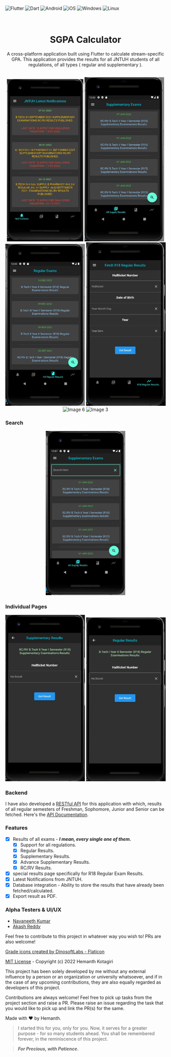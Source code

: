 <img src="https://api.codacy.com/project/badge/Grade/34358ffb3522403392db40aff83b6255" alt="">

<div align='left'>
  <img src="https://img.shields.io/badge/flutter-blue.svg?style=for-the-badge&logo=flutter" alt="Flutter">
  <img src="https://img.shields.io/badge/dart-blue.svg?style=for-the-badge&logo=dart" alt="Dart">
  <img src="https://img.shields.io/badge/android-lightgreen.svg?style=for-the-badge&logo=android" alt="Android">
  <img src="https://img.shields.io/badge/ios-grey.svg?style=for-the-badge&logo=apple" alt="iOS">
  <img src="https://img.shields.io/badge/windows-blue.svg?style=for-the-badge&logo=windows" alt="Windows">
  <img src="https://img.shields.io/badge/linux-black.svg?style=for-the-badge&logo=linux" alt="Linux">
</div>

<br>

<div align="center">
<img width=100 src="./images/grade.png" alt="">
<h1>SGPA Calculator</h1>
A cross-platform application built using Flutter to calculate stream-specific
GPA. This application provides the results for all JNTUH students of all
regulations, of all types ( regular and supplementary ).
<br>
<br>
</div>

<p align="center">
  <img src="images/img1.png" alt="Image 1" width="240">
  <img src="images/img2.jpg" alt="Image 2" width="250">
  <img src="images/img4.jpg" alt="Image 4" width="250">
  <img src="images/img5.png" alt="Image 5" width="250">
  <img src="images/img6.png" alt="Image 6" width="250">
  <img src="images/img3.png" alt="Image 3" width="250">
</p>

### Search

<p align='center'><img src="images/img7.jpg" alt="Image 4" width="250"></p>

### Individual Pages

<p align="center">
  <img src="images/individual1.jpg" width="250">
  <img src="images/individual2.jpg" width="250">
</p>

### Backend

I have also developed a [RESTful API](https://github.com/hemanth-kotagiri/sgpa-rest-api) for this application
with which, results of all regular semesters of Freshman, Sophomore, Junior and Senior can be fetched.
Here's the [API Documentation](https://hemanth-kotagiri.github.io/sgpa-rest-api-docs).

### Features

- [x] Results of all exams - _**I mean, every single one of them.**_
  - [x] Support for all regulations.
  - [x] Regular Results.
  - [x] Supplementary Results.
  - [x] Advance Supplementary Results.
  - [x] RC/RV Results.
- [x] special results page specifically for R18 Regular Exam Results.
- [x] Latest Notifications from JNTUH.
- [x] Database integration - Ability to store the results that have already been fetched/calculated.
- [x] Export result as PDF.

### Alpha Testers & UI/UX

- [Navaneeth Kumar](mailto:kumarnavaneeth8@gmail.com)
- [Akash Reddy](https://github.com/Akashreddy9876)

Feel free to contribute to this project in whatever way you wish to! PRs are also welcome!

<a href="https://www.flaticon.com/free-icons/grade" title="grade icons">Grade icons created by DinosoftLabs - Flaticon</a>

[MIT License](LICENSE) - Copyright (c) 2022 Hemanth Kotagiri

This project has been solely developed by me without any external influence by
a person or an organization or university whatsoever, and if in the case of any
upcoming contributions, they are also equally regarded as developers of this
project.

Contributions are always welcome! Feel free to pick up tasks from the project
section and raise a PR. Please raise an issue regarding the task that you
would like to pick up and link the PR(s) for the same.

Made with ❤️ by Hemanth.

> I started this for you, only for you. Now, it serves for a greater purpose -
> for so many students ahead. You shall be remembered forever, in the
> reminiscence of this project.

> **_For Precious, with Patience._**
